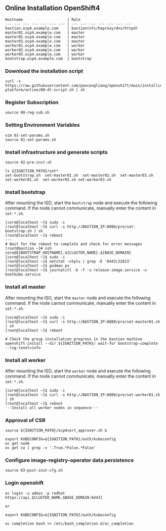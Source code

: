 ## Online Installation OpenShift4

```
Hostname                    | Role
--- --- --- --- --- --- --- | --- --- --- --- --- --- --- 
bastion.ocp4.example.com    | bastion(nfs/haproxy/dns/httpd)
master01.ocp4.example.com   | master 
master02.ocp4.example.com   | master
master03.ocp4.example.com   | master
worker01.ocp4.example.com   | worker
worker02.ocp4.example.com   | worker
worker03.ocp4.example.com   | worker
bootstrap.ocp4.example.com  | bootstrap
```


### Download the installation script
```
curl -s https://raw.githubusercontent.com/pancongliang/openshift/main/installing/any-platform/online/00-dl-script.sh | sh
```

### Register Subscription
```
source 00-reg-sub.sh
```

### Setting Environment Variables
```
vim 01-set-params.sh
source 01-set-params.sh
```

### Install infrastructure and generate scripts
```
source 02-pre-inst.sh

ls ${IGNITION_PATH}/set*
set-bootstrap.sh  set-master01.sh  set-master02.sh  set-master03.sh  set-worker01.sh  set-worker02.sh set-worker03.sh
```

### Install bootstrap

After mounting the ISO, start the `bootstrap` node and execute the following command.
If the node cannot communicate, manually enter the content in `set-*.sh`.
```
[core@localhost ~]$ sudo -i
[root@localhost ~]$ curl -s http://BASTION_IP:8080/pre/set-bootstrap.sh | sh
[root@localhost ~]$ reboot
···
# Wait for the reboot to complete and check for error messages
[root@bastion ~]# ssh core@${BOOTSTRAP_HOSTNAME}.${CLUSTER_NAME}.${BASE_DOMAIN}
[core@localhost ~]$ sudo -i
[root@localhost ~]$ netstat -ntplu | grep -E '6443|22623'
[root@localhost ~]$ podman ps
[root@localhost ~]$ journalctl -b -f -u release-image.service -u bootkube.service
```

### Install all master

After mounting the ISO, start the `master` node and execute the following command.
If the node cannot communicate, manually enter the content in `set-*.sh`.
```
[core@localhost ~]$ sudo -i
[root@localhost ~]$ curl -s http://BASTION_IP:8080/pre/set-master01.sh | sh
[root@localhost ~]$ reboot

# Check the group installation progress in the bastion machine
openshift-install --dir ${IGNITION_PATH}/ wait-for bootstrap-complete --log-level=info 
```

### Install all worker

After mounting the ISO, start the `worker` node and execute the following command.
If the node cannot communicate, manually enter the content in `set-*.sh`.
```
[core@localhost ~]$ sudo -i
[root@localhost ~]$ curl -s http://BASTION_IP:8080/pre/set-worker01.sh | sh
[root@localhost ~]$ reboot
···Install all worker nodes in sequence···
```

### Approval of CSR

```
source ${IGNITION_PATH}/ocp4cert_approver.sh &

export KUBECONFIG=${IGNITION_PATH}/auth/kubeconfig
oc get node
oc get co | grep -v '.True.*False.*False'
```

### Configure image-registry-operator data persistence

```
source 03-post-inst-cfg.sh
```

### Login openshift

```
oc login -u admin -p redhat https://api.$CLUSTER_NAME.$BASE_DOMAIN:6443]

or

export KUBECONFIG=${IGNITION_PATH}/auth/kubeconfig

oc completion bash >> /etc/bash_completion.d/oc_completion
```
